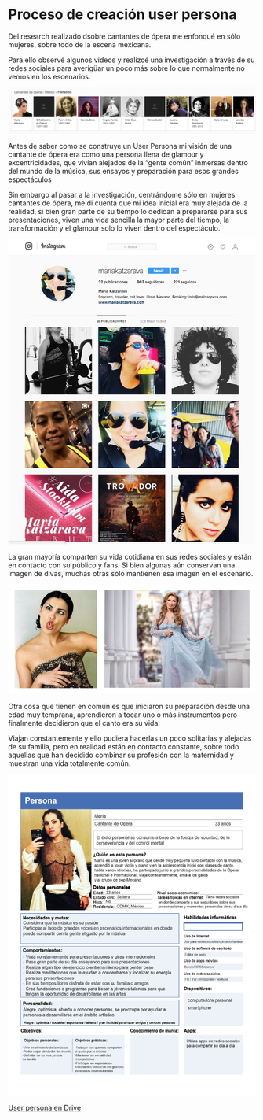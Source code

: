 # Proceso de creación user persona

Del research realizado dsobre cantantes de ópera me enfonqué en sólo mujeres, sobre todo de la escena mexicana.

Para ello observé algunos videos y realizcé una investigación a través de su redes sociales para averigüar un poco más sobre lo que normalmente no vemos en los escenarios.

![User-persona-opera-research](images/opera-mexicana.png)

Antes de saber como se construye un User Persona mi visión de una cantante de ópera era como una persona llena de glamour y excentricidades, que vivían alejados de la “gente común” inmersas dentro del mundo de la música, sus ensayos y preparación para esos grandes espectáculos

Sin embargo al pasar a la investigación, centrándome sólo en mujeres cantantes de ópera, me di cuenta que mi idea inicial era muy alejada de la realidad, si bien gran parte de su tiempo lo dedican a prepararse para sus presentaciones, viven una vida sencilla la mayor parte del tiempo, la transformación y el glamour solo lo viven dentro del espectáculo.

![User-persona-opera-research](images/vida-comun.png)

La gran mayoría comparten su vida cotidiana en sus redes sociales y están en contacto con su público y fans. Si bien algunas aún conservan una imagen de divas, muchas otras sólo mantienen esa imagen en el escenario.

![User-persona-opera-research](images/divas.png)

Otra cosa que tienen en común es que iniciaron su preparación desde una edad muy temprana, aprendieron a tocar uno o más instrumentos pero finalmente decidieron que el canto era su vida.

Viajan constantemente y ello pudiera hacerlas un poco solitarias y alejadas de su familia, pero en realidad están en contacto constante, sobre todo aquellas que han decidido combinar su profesión con la maternidad y muestran una vida totalmente común.

![User-persona-opera](images/Persona-cantante-opera-01.png)

[User persona en Drive](https://drive.google.com/open?id=14lYX8A4OL7NHkBIj2qUMyB7UgSR0CBVP)

